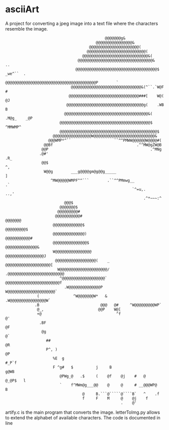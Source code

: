 # asciiArt
A project for converting a jpeg image into a text file where the characters resemble the image.


                                                @@@@@@@g&                                   
                                            @@@@@@@@@@@@@@@@&                               
                                         @@@@@@@@@@@@@@@@@@@@@@(                            
                                        @@@@@@@@@@@@@@@@@@@@@@@@@@(                          
                                      @@@@@@@@@@@@@@@@@@@@@@@@@@@@@&(                        
                                    @@@@@@@@@@@@@@@@@@@@@@@@@@@@@@@@@&      ..               
                                   @@@@@@@@@@@@@@@@@@@@@@@@@@@@@@@@@@@@$ _we^``  .           
                                  @@@@@@@@@@@@@@@@@@@@@@@@@@@@@@@@@@@@@@@@P        `          
                                 @@@@@@@@@@@@@@@@@@@@@@@@@@@@@@@&(^``.`W@F          #         
                                @@@@@@@@@@@@@@@@@@@@@@@@@@@@@@@###[    W@(          @J        
                               @@@@@@@@@@@@@@@@@@@@@@@@@@@@@@@@@@g(    .WB          B         
                              @@@@@@@@@@@@@@@@@@@@@@@@@@@@@@@@@@@@@&(   .M@g_    _@P          
                            @@@@@@@@@@@@@@@@@@@@@@@@@@@@@@@@@@@@@@@@$     ^MMWMP^            
                            @@@@@@@@@@@@@@@@@@@@@@@@@@@@@@@@@@@@@@@@@@@$                      
                         @@@@@@@@@@@@@@@@@W@@@@@@@@@@@@@@@@@@@@@@@@@@@&                     
                       @@@WMP*^``                   ``^^PMWW@@@@@@W@@@@#(                   
                     @@Bf                                     .^^MW@gZW@B                   
                    @@P                                             .^MNg                   
                   .@#'                                                 .R_                 
                    @@$                                                   ^,                
                     W@@g        ___g@@@@gm@g@@g_____                      ]                
                        ^MW@@@@@WMPF^^```        .``^^PMmwg__              .`                
                                                            `^=u,.      ..,'                 
                                                                 .^*~~~:^                    
                              @@@$                                                                    
                            @@@@@@@$                                                                  
                           @@@@@@@@@#                                                                 
                          @@@@@@@@@@@#                              @@@@@@@                           
                         @@@@@@@@@@@@@$                            @@@@@@@@@$                         
                         @@@@@@@@@@@@@@)                          @@@@@@@@@@@#                        
                         @@@@@@@@@@@@@@@$                       @@@@@@@@@@@@@@&                       
                         W@@@@@@@@@@@@@@@@                    @@@@@@@@@@@@@@@@@J                      
                          @@@@@@@@@@@@@@@@@@(    _         @@@@@@@@@@@@@@@@@@@@[                      
                           W@@@@@@@@@@@@@@@@@@@@@/   .@@@@@@@@@@@@@@@@@@@@@@@@@                       
                            ^@@@@@@@@@@@@@@@@@@@`     @@@@@@@@@@@@@@@@@@@@@@@@f                       
                              .W@@@@@@@@@@@@@@P        W@@@@@@@@@@@@@@@@@@@@@`                        
                  (               ^W@@@@@@@W*   &       .W@@@@@@@@@@@@@@@@W`                          
                 .B                           @@@   @#     ^W@@@@@@@@@WP`                             
                  @_,                        @@P    W@[                                               
                  +@                                 ^f                              @'               
                   .BF                                                              @F                
                    @g                                                             @`                 
                      ##                                                          @R                  
                      P^, )                                                     @P                    
                         %E  g                                               #_P`f                    
                         F ^g#   $          j     B                       g@WB                        
                            @PWg_@   .$     (    @f    @j    #   @    @_@P$   l                       
                            `    f^MWm@g___@@    @     @     # __@@@WP@   B                           
                                      @     B.```@`````@````B`   ^    .f                              
                                      f     F    M     @    @j    f                                   
                                                       .    @'                                        

artify.c is the main program that converts the image. letterToImg.py allows to extend the alphabet of available characters.
The code is documented in line
